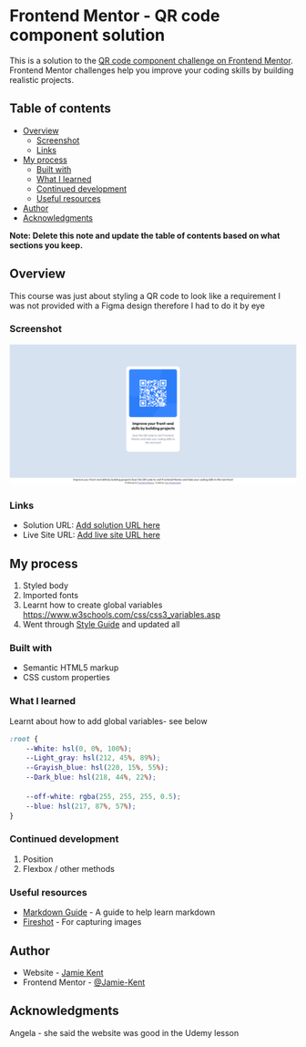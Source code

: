# Frontend Mentor - QR code component solution

This is a solution to the [QR code component challenge on Frontend Mentor](https://www.frontendmentor.io/challenges/qr-code-component-iux_sIO_H). Frontend Mentor challenges help you improve your coding skills by building realistic projects. 

## Table of contents

- [Overview](#overview)
  - [Screenshot](#screenshot)
  - [Links](#links)
- [My process](#my-process)
  - [Built with](#built-with)
  - [What I learned](#what-i-learned)
  - [Continued development](#continued-development)
  - [Useful resources](#useful-resources)
- [Author](#author)
- [Acknowledgments](#acknowledgments)

**Note: Delete this note and update the table of contents based on what sections you keep.**

## Overview

This course was just about styling a QR code to look like a requirement
I was not provided with a Figma design therefore I had to do it by eye

### Screenshot

![](2-3-2023_Bn1cL0GkeF.png)

### Links

- Solution URL: [Add solution URL here](https://your-solution-url.com)
- Live Site URL: [Add live site URL here](https://your-live-site-url.com)

## My process

1. Styled body
2. Imported fonts
3. Learnt how to create global variables https://www.w3schools.com/css/css3_variables.asp
4. Went through [Style Guide](archive\style-guide.md) and updated all

### Built with

- Semantic HTML5 markup
- CSS custom properties


### What I learned

Learnt about how to add global variables- see below

```css
:root {
    --White: hsl(0, 0%, 100%);
    --Light_gray: hsl(212, 45%, 89%);
    --Grayish_blue: hsl(220, 15%, 55%);
    --Dark_blue: hsl(218, 44%, 22%);

    --off-white: rgba(255, 255, 255, 0.5); 
    --blue: hsl(217, 87%, 57%);
}
```



### Continued development

1. Position
2. Flexbox / other methods


### Useful resources

- [Markdown Guide](https://www.markdownguide.org) - A guide to help learn markdown
- [Fireshot](https://getfireshot.com) - For capturing images



## Author

- Website - [Jamie Kent](https://www.jamiekent.me)
- Frontend Mentor - [@Jamie-Kent](https://www.frontendmentor.io/profile/Jamie-Kent)


## Acknowledgments

Angela - she said the website was good in the Udemy lesson
